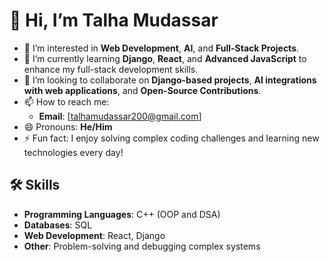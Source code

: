 # 👋 Hi, I’m Talha Mudassar

- 👀 I’m interested in **Web Development**, **AI**, and **Full-Stack Projects**.
- 🌱 I’m currently learning **Django**, **React**, and **Advanced JavaScript** to enhance my full-stack development skills.
- 💞️ I’m looking to collaborate on **Django-based projects**, **AI integrations with web applications**, and **Open-Source Contributions**.
- 📫 How to reach me:  
  - **Email**: [talhamudassar200@gmail.com]  
- 😄 Pronouns: **He/Him**
- ⚡ Fun fact: I enjoy solving complex coding challenges and learning new technologies every day!

## 🛠 Skills
- **Programming Languages**: C++ (OOP and DSA)  
- **Databases**: SQL  
- **Web Development**: React, Django  
- **Other**: Problem-solving and debugging complex systems  

<!---
TalhaMudassar/TalhaMudassar is a ✨ special ✨ repository because its `README.md` (this file) appears on your GitHub profile.
You can click the Preview link to take a look at your changes.
--->
